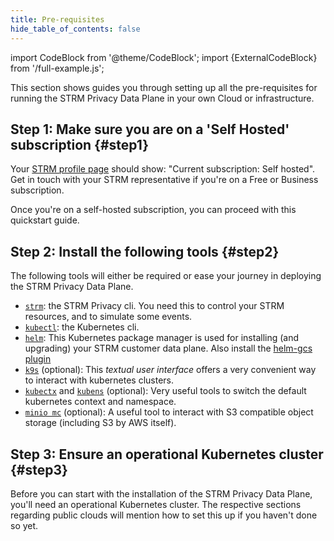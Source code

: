 ```yaml
---
title: Pre-requisites
hide_table_of_contents: false
---
```


import CodeBlock from '@theme/CodeBlock';
import {ExternalCodeBlock} from '/full-example.js';

[cli]: https://github.com/strmprivacy/cli

[github]: https://github.com/strmprivacy/data-plane-helm-chart/tree/master

[batch-exporter]: /quickstart/batch/batch-exporter

[exporting-keys]: /quickstart/streaming/exporting-keys/

[data-connector]: /quickstart/batch/data-connectors/index.html

[ovh-ingress]: https://docs.ovh.com/au/en/kubernetes/installing-nginx-ingress/

[profile]: https://console.strmprivacy.io/upgrading

[values]: https://console.strmprivacy.io/installation/configuration

[confluent]: https://docs.confluent.io/platform/current/quickstart/ce-docker-quickstart.html#cp-quickstart-step-1

[console]: https://console.strmprivacy.io

[minio-mc]: https://docs.min.io/docs/minio-client-complete-guide.html

[port-forward]: https://kubernetes.io/docs/tasks/access-application-cluster/port-forward-access-application-cluster/

[tink]: https://github.com/google/tink

[avro-json]: https://avro.apache.org/docs/current/spec.html#json_encoding

[helm-gcs]: https://github.com/hayorov/helm-gcs

[kctx]: https://github.com/ahmetb/kubectx

[telepresence]: https://www.telepresence.io/

This section shows guides you through setting up all the pre-requisites for running the STRM Privacy Data Plane in your
own Cloud or infrastructure.

## Step 1: Make sure you are on a 'Self Hosted' subscription {#step1}

Your [STRM profile page][profile] should show: "Current subscription: Self hosted". Get in touch with your STRM
representative if you're on a Free or Business subscription.

Once you're on a self-hosted subscription, you can proceed with this quickstart guide.

## Step 2: Install the following tools {#step2}

The following tools will either be required or ease your journey in deploying the STRM Privacy Data Plane.

* [`strm`][cli]: the STRM Privacy cli. You need this to control your STRM resources, and to simulate some events.
* [`kubectl`](https://kubernetes.io/docs/tasks/tools/): the Kubernetes cli.
* [`helm`](http://helm.sh): This Kubernetes package manager is used for installing (and upgrading) your STRM
  customer data plane. Also install the [helm-gcs plugin][helm-gcs]
* [`k9s`](https://github.com/derailed/k9s) (optional): This _textual user interface_ offers a very convenient way to
  interact with kubernetes clusters.
* [`kubectx`][kctx] and [`kubens`][kctx] (optional): Very useful tools to switch the default
  kubernetes context and namespace.
* [`minio mc`][minio-mc] (optional): A useful tool to interact with S3 compatible object storage (including S3 by AWS
  itself).

## Step 3: Ensure an operational Kubernetes cluster {#step3}

Before you can start with the installation of the STRM Privacy Data Plane, you'll need an operational Kubernetes cluster.
The respective sections regarding public clouds will mention how to set this up if you haven't done so yet.
